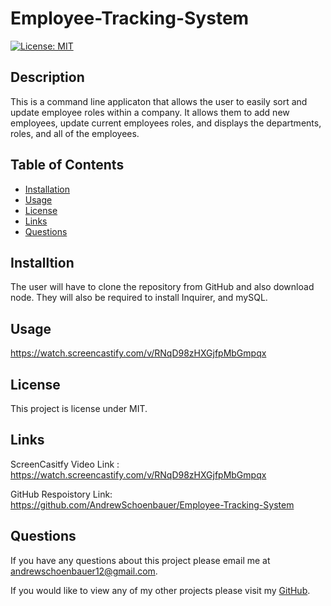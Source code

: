 # Employee-Tracking-System
 [![License: MIT](https://img.shields.io/badge/License-MIT-yellow.svg)](https://opensource.org/licenses/MIT)
  
  ## **Description**
  This is a command line applicaton that allows the user to easily sort and update employee roles within a company. It allows them to add new employees, update current employees roles, and displays the departments, roles, and all of the employees. 

  ## **Table of Contents**
  - [Installation](#installation)
  - [Usage](#usage)
  - [License](#license)
  - [Links](#links)
  - [Questions](#questions)

  ## **Installtion**
  The user will have to clone the repository from GitHub and also download node. They will also be required to install Inquirer, and mySQL.

  ## **Usage**
  <src> https://watch.screencastify.com/v/RNqD98zHXGjfpMbGmpqx</src>

  ## **License**
This project is license under MIT.

## **Links**
ScreenCasitfy Video Link : https://watch.screencastify.com/v/RNqD98zHXGjfpMbGmpqx


GitHub Respoistory Link: https://github.com/AndrewSchoenbauer/Employee-Tracking-System
## **Questions**
If you have any questions about this project please email me at andrewschoenbauer12@gmail.com. 

If you would like to view any of my other projects please visit my [GitHub](https://github.com/AndrewSchoenbauer).


